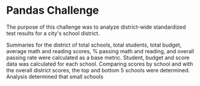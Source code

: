 # Pandas Challenge

The purpose of this challenge was to analyze district-wide standardized test results for a city's school district.

Summaries for the district of total schools, total students, total budget, average math and reading scores, % passing math and reading, and overall passing rate were calculated as a base metric. Student, budget and score data was calculated for each school. Comparing scores by school and with the overall district scores, the top and bottom 5 schools were determined. Analysis determined that small schools